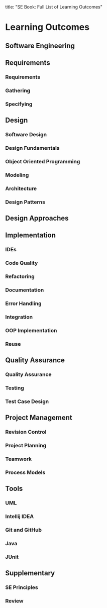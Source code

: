 <frontmatter>
title: "SE Book: Full List of Learning Outcomes"
</frontmatter>

<link rel="stylesheet" href="{{baseUrl}}/css/textbook.css">

<div class="website-content">

# Learning Outcomes

## Software Engineering

<include src="../softwareEngineering/prosAndCons/unit-inParent-asOutcome.md" boilerplate/>

## Requirements

### Requirements

<include src="../requirements/introduction/unit-inParent-asOutcome.md" boilerplate />

<include src="../requirements/nonFunctionalRequirements/unit-inParent-asOutcome.md" boilerplate />

<include src="../requirements/prioritizing/unit-inParent-asOutcome.md" boilerplate />

<include src="../requirements/quality/unit-inParent-asOutcome.md" boilerplate />


### Gathering

<include src="../gatheringRequirements/brainstorming/unit-inParent-asOutcome.md" boilerplate />

<include src="../gatheringRequirements/userSurveys/unit-inParent-asOutcome.md" boilerplate />

<include src="../gatheringRequirements/observation/unit-inParent-asOutcome.md" boilerplate />

<include src="../gatheringRequirements/interviews/unit-inParent-asOutcome.md" boilerplate />

<include src="../gatheringRequirements/focusGroups/unit-inParent-asOutcome.md" boilerplate />

<include src="../gatheringRequirements/prototyping/unit-inParent-asOutcome.md" boilerplate />

<include src="../gatheringRequirements/productSurveys/unit-inParent-asOutcome.md" boilerplate />


### Specifying

<include src="../specifyingRequirements/prose/what/unit-inParent-asOutcome.md" boilerplate />

<include src="../specifyingRequirements/featureList/what/unit-inParent-asOutcome.md" boilerplate />


<include src="../specifyingRequirements/userStories/introduction/unit-inParent-asOutcome.md" boilerplate />

<include src="../specifyingRequirements/userStories/details/unit-inParent-asOutcome.md" boilerplate />

<include src="../specifyingRequirements/userStories/usage/unit-inParent-asOutcome.md" boilerplate />


<include src="../specifyingRequirements/useCases/introduction/unit-inParent-asOutcome.md" boilerplate />

<include src="../specifyingRequirements/useCases/identifying/unit-inParent-asOutcome.md" boilerplate />

<include src="../specifyingRequirements/useCases/details/unit-inParent-asOutcome.md" boilerplate />

<include src="../specifyingRequirements/useCases/usage/unit-inParent-asOutcome.md" boilerplate />


<include src="../specifyingRequirements/glossary/what/unit-inParent-asOutcome.md" boilerplate />

<include src="../specifyingRequirements/supplementaryRequirements/what/unit-inParent-asOutcome.md" boilerplate />


## Design

### Software Design

<include src="../design/introduction/what/unit-inParent-asOutcome.md" boilerplate />


### Design Fundamentals

<include src="../designFundamentals/abstraction/what/unit-inParent-asOutcome.md" boilerplate />

<include src="../designFundamentals/coupling/what/unit-inParent-asOutcome.md" boilerplate />

<include src="../designFundamentals/coupling/how/unit-inParent-asOutcome.md" boilerplate />

<include src="../designFundamentals/coupling/types/unit-inParent-asOutcome.md" boilerplate />

<include src="../designFundamentals/cohesion/how/unit-inParent-asOutcome.md" boilerplate />

<include src="../designFundamentals/cohesion/what/unit-inParent-asOutcome.md" boilerplate />


### Object Oriented Programming

<include src="../oopDesign/introduction/unit-inParent-asOutcome.md" boilerplate />


<include src="../oopDesign/objects/basic/unit-inParent-asOutcome.md" boilerplate />

<include src="../oopDesign/objects/abstraction/unit-inParent-asOutcome.md" boilerplate />

<include src="../oopDesign/objects/encapsulation/unit-inParent-asOutcome.md" boilerplate />


<include src="../oopDesign/classes/basic/unit-inParent-asOutcome.md" boilerplate />

<include src="../oopDesign/classes/classLevelMembers/unit-inParent-asOutcome.md" boilerplate />

<include src="../oopDesign/classes/enumerations/unit-inParent-asOutcome.md" boilerplate />


<include src="../oopDesign/associations/basic/unit-inParent-asOutcome.md" boilerplate />

<include src="../oopDesign/associations/navigability/unit-inParent-asOutcome.md" boilerplate />

<include src="../oopDesign/associations/multiplicity/unit-inParent-asOutcome.md" boilerplate />

<include src="../oopDesign/associations/dependencies/unit-inParent-asOutcome.md" boilerplate />

<include src="../oopDesign/associations/composition/unit-inParent-asOutcome.md" boilerplate />

<include src="../oopDesign/associations/aggregation/unit-inParent-asOutcome.md" boilerplate />

<include src="../oopDesign/associations/associationClasses/unit-inParent-asOutcome.md" boilerplate />


<include src="../oopDesign/inheritance/what/unit-inParent-asOutcome.md" boilerplate />

<include src="../oopDesign/inheritance/overriding/unit-inParent-asOutcome.md" boilerplate />

<include src="../oopDesign/inheritance/overloading/unit-inParent-asOutcome.md" boilerplate />

<include src="../oopDesign/inheritance/interfaces/unit-inParent-asOutcome.md" boilerplate />

<include src="../oopDesign/inheritance/abstractClasses/unit-inParent-asOutcome.md" boilerplate />

<include src="../oopDesign/inheritance/dynamicAndStaticBinding/unit-inParent-asOutcome.md" boilerplate />

<include src="../oopDesign/inheritance/substitutability/unit-inParent-asOutcome.md" boilerplate />


<include src="../oopDesign/polymorphism/introduction/unit-inParent-asOutcome.md" boilerplate />

<include src="../oopDesign/polymorphism/mechanism/unit-inParent-asOutcome.md" boilerplate />

<include src="../oopDesign/miscellaneous/unit-inParent-asOutcome.md" boilerplate />

<include src="../oopDesign/review/unit-inParent-asOutcome.md" boilerplate />


### Modeling

<include src="../modeling/introduction/what/unit-inParent-asOutcome.md" boilerplate />

<include src="../modeling/introduction/how/unit-inParent-asOutcome.md" boilerplate />

<include src="../modeling/introduction/umlModels/unit-inParent-asOutcome.md" boilerplate />


<include src="../modeling/modelingStructures/classDiagramsBasic/unit-inParent-asOutcome.md" boilerplate />

<include src="../modeling/modelingStructures/classDiagramsIntermediate/unit-inParent-asOutcome.md" boilerplate />

<include src="../modeling/modelingStructures/classDiagramsAdvanced/unit-inParent-asOutcome.md" boilerplate />


<include src="../modeling/modelingStructures/objectDiagrams/unit-inParent-asOutcome.md" boilerplate />


<include src="../modeling/modelingStructures/objectOrientedDomainModels/unit-inParent-asOutcome.md" boilerplate />


<include src="../modeling/modelingStructures/deploymentDiagrams/unit-inParent-asOutcome.md" boilerplate />

<include src="../modeling/modelingStructures/componentDiagrams/unit-inParent-asOutcome.md" boilerplate />

<include src="../modeling/modelingStructures/packageDiagrams/unit-inParent-asOutcome.md" boilerplate />

<include src="../modeling/modelingStructures/compositeStructureDiagrams/unit-inParent-asOutcome.md" boilerplate />


<include src="../modeling/modelingBehaviors/activityDiagrams/unit-inParent-asOutcome.md" boilerplate />


<include src="../modeling/modelingBehaviors/sequenceDiagramsBasic/unit-inParent-asOutcome.md" boilerplate />

<include src="../modeling/modelingBehaviors/sequenceDiagramsIntermediate/unit-inParent-asOutcome.md" boilerplate />

<include src="../modeling/modelingBehaviors/sequenceDiagramsAdvanced/unit-inParent-asOutcome.md" boilerplate />


<include src="../modeling/modelingBehaviors/useCaseDiagrams/unit-inParent-asOutcome.md" boilerplate />


<include src="../modeling/modelingBehaviors/timingDiagrams/unit-inParent-asOutcome.md" boilerplate />

<include src="../modeling/modelingBehaviors/interactionOverviewDiagrams/unit-inParent-asOutcome.md" boilerplate />

<include src="../modeling/modelingBehaviors/communicationDiagrams/unit-inParent-asOutcome.md" boilerplate />

<include src="../modeling/modelingBehaviors/stateMachineDiagrams/unit-inParent-asOutcome.md" boilerplate />


<include src="../modeling/modelingASolution/introduction/unit-inParent-asOutcome.md" boilerplate />

<include src="../modeling/modelingASolution/basic/unit-inParent-asOutcome.md" boilerplate />

<include src="../modeling/modelingASolution/intermediate/unit-inParent-asOutcome.md" boilerplate />


<include src="../modeling/review/unit-inParent-asOutcome.md" boilerplate />


### Architecture

<include src="../architecture/introduction/what/unit-inParent-asOutcome.md" boilerplate />

<include src="../architecture/architectureDiagrams/reading/unit-inParent-asOutcome.md" boilerplate />

<include src="../architecture/architectureDiagrams/drawing/unit-inParent-asOutcome.md" boilerplate />


<include src="../architecture/architecturalStyles/introduction/what/unit-inParent-asOutcome.md" boilerplate />

<include src="../architecture/architecturalStyles/nTier/what/unit-inParent-asOutcome.md" boilerplate />

<include src="../architecture/architecturalStyles/clientServer/what/unit-inParent-asOutcome.md" boilerplate />

<include src="../architecture/architecturalStyles/transactionProcessing/what/unit-inParent-asOutcome.md" boilerplate />

<include src="../architecture/architecturalStyles/serviceOriented/what/unit-inParent-asOutcome.md" boilerplate />

<include src="../architecture/architecturalStyles/eventDriven/what/unit-inParent-asOutcome.md" boilerplate />

<include src="../architecture/architecturalStyles/more/moreStyles/unit-inParent-asOutcome.md" boilerplate />

<include src="../architecture/architecturalStyles/more/usingStyles/unit-inParent-asOutcome.md" boilerplate />


### Design Patterns

<include src="../designPatterns/introduction/what/unit-inParent-asOutcome.md" boilerplate />

<include src="../designPatterns/introduction/format/unit-inParent-asOutcome.md" boilerplate />


<include src="../designPatterns/singleton/what/unit-inParent-asOutcome.md" boilerplate />

<include src="../designPatterns/singleton/implementation/unit-inParent-asOutcome.md" boilerplate />

<include src="../designPatterns/singleton/evaluation/unit-inParent-asOutcome.md" boilerplate />


<include src="../designPatterns/abstractionOccurrence/what/unit-inParent-asOutcome.md" boilerplate />


<include src="../designPatterns/facade/what/unit-inParent-asOutcome.md" boilerplate />


<include src="../designPatterns/command/what/unit-inParent-asOutcome.md" boilerplate />


<include src="../designPatterns/modelViewController/what/unit-inParent-asOutcome.md" boilerplate />


<include src="../designPatterns/observer/what/unit-inParent-asOutcome.md" boilerplate />


<include src="../designPatterns/more/combiningDesignPatterns/unit-inParent-asOutcome.md" boilerplate />

<include src="../designPatterns/more/otherDesignPatterns/unit-inParent-asOutcome.md" boilerplate />

<include src="../designPatterns/more/usingDesignPatterns/unit-inParent-asOutcome.md" boilerplate />

<include src="../designPatterns/more/otherTypesOfPatterns/unit-inParent-asOutcome.md" boilerplate />

<include src="../designPatterns/more/vsPrinciples/unit-inParent-asOutcome.md" boilerplate />

## Design Approaches

<include src="../designApproaches/multilevelDesign/what/unit-inParent-asOutcome.md" boilerplate />

<include src="../designApproaches/topDownBottomUp/what/unit-inParent-asOutcome.md" boilerplate />

<include src="../designApproaches/agileDesign/what/unit-inParent-asOutcome.md" boilerplate />

## Implementation

### IDEs

<include src="../ides/introduction/what/unit-inParent-asOutcome.md" boilerplate />

<include src="../ides/debugging/what/unit-inParent-asOutcome.md" boilerplate />


### Code Quality

<include src="../codeQuality/introduction/basic/unit-inParent-asOutcome.md" boilerplate />


<include src="../codeQuality/maximiseReadability/introduction/unit-inParent-asOutcome.md" boilerplate />

<include src="../codeQuality/maximiseReadability/basic/unit-inParent-asOutcome.md" boilerplate />

<include src="../codeQuality/maximiseReadability/intermediate/unit-inParent-asOutcome.md" boilerplate />

<include src="../codeQuality/maximiseReadability/advanced/unit-inParent-asOutcome.md" boilerplate />


<include src="../codeQuality/followStandard/introduction/unit-inParent-asOutcome.md" boilerplate />

<include src="../codeQuality/followStandard/basic/unit-inParent-asOutcome.md" boilerplate />

<include src="../codeQuality/followStandard/intermediate/unit-inParent-asOutcome.md" boilerplate />


<include src="../codeQuality/nameWell/introduction/unit-inParent-asOutcome.md" boilerplate />

<include src="../codeQuality/nameWell/basic/unit-inParent-asOutcome.md" boilerplate />

<include src="../codeQuality/nameWell/intermediate/unit-inParent-asOutcome.md" boilerplate />


<include src="../codeQuality/avoidShortcuts/introduction/unit-inParent-asOutcome.md" boilerplate />

<include src="../codeQuality/avoidShortcuts/basic/unit-inParent-asOutcome.md" boilerplate />

<include src="../codeQuality/avoidShortcuts/intermediate/unit-inParent-asOutcome.md" boilerplate />


<include src="../codeQuality/commentMinimally/introduction/unit-inParent-asOutcome.md" boilerplate />

<include src="../codeQuality/commentMinimally/basic/unit-inParent-asOutcome.md" boilerplate />

<include src="../codeQuality/commentMinimally/intermediate/unit-inParent-asOutcome.md" boilerplate />


### Refactoring

<include src="../refactoring/what/unit-inParent-asOutcome.md" boilerplate />

<include src="../refactoring/how/unit-inParent-asOutcome.md" boilerplate />

<include src="../refactoring/when/unit-inParent-asOutcome.md" boilerplate />


### Documentation

<include src="../documentation/introduction/what/unit-inParent-asOutcome.md" boilerplate />


<include src="../documentation/guidelines/goTopDown/what/unit-inParent-asOutcome.md" boilerplate />

<include src="../documentation/guidelines/goTopDown/why/unit-inParent-asOutcome.md" boilerplate />

<include src="../documentation/guidelines/goTopDown/how/unit-inParent-asOutcome.md" boilerplate />


<include src="../documentation/guidelines/aimForComprehensibility/what/unit-inParent-asOutcome.md" boilerplate />

<include src="../documentation/guidelines/aimForComprehensibility/how/unit-inParent-asOutcome.md" boilerplate />


<include src="../documentation/guidelines/documentMinimally/how/unit-inParent-asOutcome.md" boilerplate />

<include src="../documentation/guidelines/documentMinimally/what/unit-inParent-asOutcome.md" boilerplate />


<include src="../documentation/tools/javaDoc/how/unit-inParent-asOutcome.md" boilerplate />

<include src="../documentation/tools/javaDoc/what/unit-inParent-asOutcome.md" boilerplate />


<include src="../documentation/tools/markdown/what/unit-inParent-asOutcome.md" boilerplate />

<include src="../documentation/tools/markdown/how/unit-inParent-asOutcome.md" boilerplate />


<include src="../documentation/tools/asciiDoc/what/unit-inParent-asOutcome.md" boilerplate />


### Error Handling

<include src="../errorHandling/introduction/what/unit-inParent-asOutcome.md" boilerplate />


<include src="../errorHandling/exceptions/what/unit-inParent-asOutcome.md" boilerplate />

<include src="../errorHandling/exceptions/how/unit-inParent-asOutcome.md" boilerplate />

<include src="../errorHandling/exceptions/when/unit-inParent-asOutcome.md" boilerplate />


<include src="../errorHandling/assertions/what/unit-inParent-asOutcome.md" boilerplate />

<include src="../errorHandling/assertions/how/unit-inParent-asOutcome.md" boilerplate />

<include src="../errorHandling/assertions/when/unit-inParent-asOutcome.md" boilerplate />


<include src="../errorHandling/logging/what/unit-inParent-asOutcome.md" boilerplate />

<include src="../errorHandling/logging/how/unit-inParent-asOutcome.md" boilerplate />


<include src="../errorHandling/defensiveProgramming/what/unit-inParent-asOutcome.md" boilerplate />

<include src="../errorHandling/defensiveProgramming/compulsoryAssociations/unit-inParent-asOutcome.md" boilerplate />

<include src="../errorHandling/defensiveProgramming/1to1Associations/unit-inParent-asOutcome.md" boilerplate />

<include src="../errorHandling/defensiveProgramming/referentialIntegrity/unit-inParent-asOutcome.md" boilerplate />

<include src="../errorHandling/defensiveProgramming/when/unit-inParent-asOutcome.md" boilerplate />


<include src="../errorHandling/designByContract/what/unit-inParent-asOutcome.md" boilerplate />


### Integration

<include src="../integration/introduction/what/unit-inParent-asOutcome.md" boilerplate />


<include src="../integration/approaches/lateVsEarly/unit-inParent-asOutcome.md" boilerplate />

<include src="../integration/approaches/bigBangVsIncremental/unit-inParent-asOutcome.md" boilerplate />

<include src="../integration/approaches/topDownVsBottomUp/unit-inParent-asOutcome.md" boilerplate />


<include src="../integration/buildAutomation/what/unit-inParent-asOutcome.md" boilerplate />

<include src="../integration/buildAutomation/continuousIntegrationDeployment/unit-inParent-asOutcome.md" boilerplate />

<include src="../integration/review/unit-inParent-asOutcome.md" boilerplate />


### OOP Implementation

<include src="../oopImplementation/classes/unit-inParent-asOutcome.md" boilerplate />

<include src="../oopImplementation/classLevelMembers/unit-inParent-asOutcome.md" boilerplate />

<include src="../oopImplementation/associations/unit-inParent-asOutcome.md" boilerplate />

<include src="../oopImplementation/dependencies/unit-inParent-asOutcome.md" boilerplate />

<include src="../oopImplementation/composition/unit-inParent-asOutcome.md" boilerplate />

<include src="../oopImplementation/aggregation/unit-inParent-asOutcome.md" boilerplate />

<include src="../oopImplementation/associationClasses/unit-inParent-asOutcome.md" boilerplate />

<include src="../oopImplementation/inheritance/unit-inParent-asOutcome.md" boilerplate />

<include src="../oopImplementation/overriding/unit-inParent-asOutcome.md" boilerplate />

<include src="../oopImplementation/overloading/unit-inParent-asOutcome.md" boilerplate />

<include src="../oopImplementation/interfaces/unit-inParent-asOutcome.md" boilerplate />

<include src="../oopImplementation/abstractClasses/unit-inParent-asOutcome.md" boilerplate />

<include src="../oopImplementation/polymorphism/unit-inParent-asOutcome.md" boilerplate />


### Reuse

<include src="../reuse/introduction/what/unit-inParent-asOutcome.md" boilerplate />

<include src="../reuse/introduction/when/unit-inParent-asOutcome.md" boilerplate />


<include src="../reuse/apis/what/unit-inParent-asOutcome.md" boilerplate />

<include src="../reuse/apis/designingAPIs/unit-inParent-asOutcome.md" boilerplate />


<include src="../reuse/libraries/what/unit-inParent-asOutcome.md" boilerplate />

<include src="../reuse/libraries/how/unit-inParent-asOutcome.md" boilerplate />


<include src="../reuse/frameworks/what/unit-inParent-asOutcome.md" boilerplate />

<include src="../reuse/frameworks/frameworksVsLibraries/unit-inParent-asOutcome.md" boilerplate />


<include src="../reuse/platforms/what/unit-inParent-asOutcome.md" boilerplate />


<include src="../reuse/cloudComputing/what/unit-inParent-asOutcome.md" boilerplate />

<include src="../reuse/cloudComputing/services/unit-inParent-asOutcome.md" boilerplate />


## Quality Assurance

### Quality Assurance

<include src="../qualityAssurance/introduction/what/unit-inParent-asOutcome.md" boilerplate />

<include src="../qualityAssurance/introduction/validationVsVerification/unit-inParent-asOutcome.md" boilerplate />


<include src="../qualityAssurance/codeReviews/what/unit-inParent-asOutcome.md" boilerplate />

<include src="../qualityAssurance/staticAnalysis/what/unit-inParent-asOutcome.md" boilerplate />

<include src="../qualityAssurance/formalVerification/what/unit-inParent-asOutcome.md" boilerplate />


### Testing

<include src="../testing/introduction/what/unit-inParent-asOutcome.md" boilerplate />

<include src="../testing/introduction/testability/unit-inParent-asOutcome.md" boilerplate />


<include src="../testing/testingTypes/unitTesting/what/unit-inParent-asOutcome.md" boilerplate />

<include src="../testing/testingTypes/unitTesting/stubs/unit-inParent-asOutcome.md" boilerplate />


<include src="../testing/testingTypes/integrationTesting/what/unit-inParent-asOutcome.md" boilerplate />


<include src="../testing/testingTypes/systemTesting/what/unit-inParent-asOutcome.md" boilerplate />


<include src="../testing/testingTypes/alphaBetaTesting/what/unit-inParent-asOutcome.md" boilerplate />

<include src="../testing/testingTypes/dogfooding/what/unit-inParent-asOutcome.md" boilerplate />

<include src="../testing/testingTypes/developerTesting/what/unit-inParent-asOutcome.md" boilerplate />

<include src="../testing/testingTypes/developerTesting/why/unit-inParent-asOutcome.md" boilerplate />


<include src="../testing/testingTypes/exploratoryVsScriptedTesting/what/unit-inParent-asOutcome.md" boilerplate />

<include src="../testing/testingTypes/exploratoryVsScriptedTesting/when/unit-inParent-asOutcome.md" boilerplate />


<include src="../testing/testingTypes/acceptanceTesting/what/unit-inParent-asOutcome.md" boilerplate />

<include src="../testing/testingTypes/acceptanceTesting/acceptanceVsSystemTesting/unit-inParent-asOutcome.md" boilerplate />


<include src="../testing/testingTypes/regressionTesting/what/unit-inParent-asOutcome.md" boilerplate />


<include src="../testing/testAutomation/what/unit-inParent-asOutcome.md" boilerplate />

<include src="../testing/testAutomation/testingTextUis/unit-inParent-asOutcome.md" boilerplate />

<include src="../testing/testAutomation/usingTestDrivers/unit-inParent-asOutcome.md" boilerplate />

<include src="../testing/testAutomation/tools/unit-inParent-asOutcome.md" boilerplate />

<include src="../testing/testAutomation/testingGuis/unit-inParent-asOutcome.md" boilerplate />


<include src="../testing/testCoverage/what/unit-inParent-asOutcome.md" boilerplate />

<include src="../testing/testCoverage/how/unit-inParent-asOutcome.md" boilerplate />


<include src="../testing/dependencyInjection/what/unit-inParent-asOutcome.md" boilerplate />

<include src="../testing/dependencyInjection/how/unit-inParent-asOutcome.md" boilerplate />


<include src="../testing/tdd/what/unit-inParent-asOutcome.md" boilerplate />

<include src="../testing/tdd/how/unit-inParent-asOutcome.md" boilerplate />


### Test Case Design

<include src="../testCaseDesign/introduction/what/unit-inParent-asOutcome.md" boilerplate />

<include src="../testCaseDesign/introduction/positiveVsNegative/unit-inParent-asOutcome.md" boilerplate />

<include src="../testCaseDesign/introduction/blackVsGlass/unit-inParent-asOutcome.md" boilerplate />


<include src="../testCaseDesign/equivalencePartitions/what/unit-inParent-asOutcome.md" boilerplate />

<include src="../testCaseDesign/equivalencePartitions/basic/unit-inParent-asOutcome.md" boilerplate />

<include src="../testCaseDesign/equivalencePartitions/intermediate/unit-inParent-asOutcome.md" boilerplate />


<include src="../testCaseDesign/boundaryValueAnalysis/what/unit-inParent-asOutcome.md" boilerplate />

<include src="../testCaseDesign/boundaryValueAnalysis/how/unit-inParent-asOutcome.md" boilerplate />


<include src="../testCaseDesign/combiningTestInputs/why/unit-inParent-asOutcome.md" boilerplate />

<include src="../testCaseDesign/combiningTestInputs/combinationStrategies/unit-inParent-asOutcome.md" boilerplate />

<include src="../testCaseDesign/combiningTestInputs/heuristicValid/unit-inParent-asOutcome.md" boilerplate />

<include src="../testCaseDesign/combiningTestInputs/heuristicInvalid/unit-inParent-asOutcome.md" boilerplate />

<include src="../testCaseDesign/combiningTestInputs/mix/unit-inParent-asOutcome.md" boilerplate />


<include src="../testCaseDesign/more/testingUseCases/unit-inParent-asOutcome.md" boilerplate />


<include src="../testCaseDesign/summary/recap/unit-inParent-asOutcome.md" boilerplate />

<include src="../testCaseDesign/summary/exercises/unit-inParent-asOutcome.md" boilerplate />


## Project Management

### Revision Control

<include src="../revisionControl/what/unit-inParent-asOutcome.md" boilerplate />

<include src="../revisionControl/repositories/unit-inParent-asOutcome.md" boilerplate />

<include src="../revisionControl/savingHistory/unit-inParent-asOutcome.md" boilerplate />

<include src="../revisionControl/usingHistory/unit-inParent-asOutcome.md" boilerplate />

<include src="../revisionControl/remoteRepositories/unit-inParent-asOutcome.md" boilerplate />

<include src="../revisionControl/branching/unit-inParent-asOutcome.md" boilerplate />

<include src="../revisionControl/drcsVsCrcs/unit-inParent-asOutcome.md" boilerplate />

<include src="../revisionControl/forkingWorkflow/unit-inParent-asOutcome.md" boilerplate />

<include src="../revisionControl/featureBranchFlow/unit-inParent-asOutcome.md" boilerplate />

<include src="../revisionControl/centralizedFlow/unit-inParent-asOutcome.md" boilerplate />


### Project Planning

<include src="../projectPlanning/workBreakdownStructure/unit-inParent-asOutcome.md" boilerplate />

<include src="../projectPlanning/milestones/unit-inParent-asOutcome.md" boilerplate />

<include src="../projectPlanning/buffers/unit-inParent-asOutcome.md" boilerplate />

<include src="../projectPlanning/issueTrackers/unit-inParent-asOutcome.md" boilerplate />

<include src="../projectPlanning/ganttCharts/unit-inParent-asOutcome.md" boilerplate />

<include src="../projectPlanning/pertCharts/unit-inParent-asOutcome.md" boilerplate />


### Teamwork

<include src="../teamwork/teamStructures/unit-inParent-asOutcome.md" boilerplate />


### Process Models

<include src="../processModels/introduction/what/unit-inParent-asOutcome.md" boilerplate />

<include src="../processModels/introduction/sequentialModels/unit-inParent-asOutcome.md" boilerplate />

<include src="../processModels/introduction/iterativeModels/unit-inParent-asOutcome.md" boilerplate />

<include src="../processModels/introduction/agileModels/unit-inParent-asOutcome.md" boilerplate />


<include src="../processModels/exampleProcessModels/xp/unit-inParent-asOutcome.md" boilerplate />

<include src="../processModels/exampleProcessModels/scrum/unit-inParent-asOutcome.md" boilerplate />

<include src="../processModels/exampleProcessModels/unifiedProcess/unit-inParent-asOutcome.md" boilerplate />


<include src="../processModels/more/cmmi/unit-inParent-asOutcome.md" boilerplate />


<include src="../processModels/summary/recap/unit-inParent-asOutcome.md" boilerplate />


## Tools

### UML

<include src="../uml/classDiagrams/introduction/what/unit-inParent-asOutcome.md" boilerplate />


<include src="../uml/classDiagrams/classes/what/unit-inParent-asOutcome.md" boilerplate />


<include src="../uml/classDiagrams/associations/basic/unit-inParent-asOutcome.md" boilerplate />

<include src="../uml/classDiagrams/associations/navigability/unit-inParent-asOutcome.md" boilerplate />

<include src="../uml/classDiagrams/associations/roles/unit-inParent-asOutcome.md" boilerplate />

<include src="../uml/classDiagrams/associations/labels/unit-inParent-asOutcome.md" boilerplate />

<include src="../uml/classDiagrams/associations/multiplicity/unit-inParent-asOutcome.md" boilerplate />


<include src="../uml/classDiagrams/dependencies/what/unit-inParent-asOutcome.md" boilerplate />


<include src="../uml/classDiagrams/associationsAsAttributes/what/unit-inParent-asOutcome.md" boilerplate />


<include src="../uml/classDiagrams/enumerations/what/unit-inParent-asOutcome.md" boilerplate />


<include src="../uml/classDiagrams/classLevelMembers/what/unit-inParent-asOutcome.md" boilerplate />


<include src="../uml/classDiagrams/associationClasses/what/unit-inParent-asOutcome.md" boilerplate />


<include src="../uml/classDiagrams/composition/what/unit-inParent-asOutcome.md" boilerplate />


<include src="../uml/classDiagrams/aggregation/what/unit-inParent-asOutcome.md" boilerplate />


<include src="../uml/classDiagrams/classInheritance/what/unit-inParent-asOutcome.md" boilerplate />

<include src="../uml/classDiagrams/abstractClasses/what/unit-inParent-asOutcome.md" boilerplate />

<include src="../uml/classDiagrams/interfaces/what/unit-inParent-asOutcome.md" boilerplate />


<include src="../uml/objectDiagrams/introduction/unit-inParent-asOutcome.md" boilerplate />

<include src="../uml/objectDiagrams/objects/unit-inParent-asOutcome.md" boilerplate />

<include src="../uml/objectDiagrams/associations/what/unit-inParent-asOutcome.md" boilerplate />


<include src="../uml/sequenceDiagrams/introduction/unit-inParent-asOutcome.md" boilerplate />

<include src="../uml/sequenceDiagrams/basic/unit-inParent-asOutcome.md" boilerplate />

<include src="../uml/sequenceDiagrams/objectCreation/unit-inParent-asOutcome.md" boilerplate />

<include src="../uml/sequenceDiagrams/objectDeletion/unit-inParent-asOutcome.md" boilerplate />

<include src="../uml/sequenceDiagrams/loops/unit-inParent-asOutcome.md" boilerplate />

<include src="../uml/sequenceDiagrams/selfInvocation/unit-inParent-asOutcome.md" boilerplate />

<include src="../uml/sequenceDiagrams/alternativePaths/unit-inParent-asOutcome.md" boilerplate />

<include src="../uml/sequenceDiagrams/optionalPaths/unit-inParent-asOutcome.md" boilerplate />

<include src="../uml/sequenceDiagrams/parallelPaths/unit-inParent-asOutcome.md" boilerplate />

<include src="../uml/sequenceDiagrams/referenceFrames/unit-inParent-asOutcome.md" boilerplate />

<include src="../uml/sequenceDiagrams/minimalNotation/unit-inParent-asOutcome.md" boilerplate />


<include src="../uml/activityDiagrams/introduction/what/unit-inParent-asOutcome.md" boilerplate />

<include src="../uml/activityDiagrams/basicNotations/linearPaths/unit-inParent-asOutcome.md" boilerplate />

<include src="../uml/activityDiagrams/basicNotations/alternatePaths/unit-inParent-asOutcome.md" boilerplate />

<include src="../uml/activityDiagrams/basicNotations/parallelPaths/unit-inParent-asOutcome.md" boilerplate />

<include src="../uml/activityDiagrams/basicNotations/rakes/unit-inParent-asOutcome.md" boilerplate />

<include src="../uml/activityDiagrams/basicNotations/swimlanes/unit-inParent-asOutcome.md" boilerplate />


<include src="../uml/notes/notes/unit-inParent-asOutcome.md" boilerplate />

<include src="../uml/notes/constraints/unit-inParent-asOutcome.md" boilerplate />


<include src="../uml/miscellaneous/objectVsClassDiagrams/unit-inParent-asOutcome.md" boilerplate />


### Intellij IDEA

<include src="../intellij/projectSetup/unit-inParent-asOutcome.md" boilerplate />

<include src="../intellij/codeNavigation/unit-inParent-asOutcome.md" boilerplate />

<include src="../intellij/productivityShortcuts/unit-inParent-asOutcome.md" boilerplate />

<include src="../intellij/debuggingBasic/unit-inParent-asOutcome.md" boilerplate />

<include src="../intellij/refactoring/unit-inParent-asOutcome.md" boilerplate />


### Git and GitHub

<include src="../gitAndGithub/init/unit-inParent-asOutcome.md" boilerplate />

<include src="../gitAndGithub/commit/unit-inParent-asOutcome.md" boilerplate />

<include src="../gitAndGithub/ignore/unit-inParent-asOutcome.md" boilerplate />

<include src="../gitAndGithub/tag/unit-inParent-asOutcome.md" boilerplate />

<include src="../gitAndGithub/checkout/unit-inParent-asOutcome.md" boilerplate />

<include src="../gitAndGithub/stash/unit-inParent-asOutcome.md" boilerplate />

<include src="../gitAndGithub/clone/unit-inParent-asOutcome.md" boilerplate />

<include src="../gitAndGithub/pull/unit-inParent-asOutcome.md" boilerplate />

<include src="../gitAndGithub/push/unit-inParent-asOutcome.md" boilerplate />

<include src="../gitAndGithub/branch/unit-inParent-asOutcome.md" boilerplate />

<include src="../gitAndGithub/mergeConflicts/unit-inParent-asOutcome.md" boilerplate />

<include src="../gitAndGithub/createPRs/unit-inParent-asOutcome.md" boilerplate />

<include src="../gitAndGithub/managePRs/unit-inParent-asOutcome.md" boilerplate />

<include src="../gitAndGithub/forkingWorkflow/unit-inParent-asOutcome.md" boilerplate />


### Java

<include src="../javaTools/collections/unit-inParent-asOutcome.md" boilerplate />

<include src="../javaTools/enums/unit-inParent-asOutcome.md" boilerplate />

<include src="../javaTools/varargs/unit-inParent-asOutcome.md" boilerplate />

<include src="../javaTools/javaFXBasic/unit-inParent-asOutcome.md" boilerplate />

<include src="../javaTools/streamsBasic/unit-inParent-asOutcome.md" boilerplate />


### JUnit

<include src="../junit/basic/unit-inParent-asOutcome.md" boilerplate />

<include src="../junit/intermediate/unit-inParent-asOutcome.md" boilerplate />


## Supplementary

### SE Principles

<include src="../principles/singleResponsibilityPrinciple/unit-inParent-asOutcome.md" boilerplate />

<include src="../principles/interfaceSegregationPrinciple/unit-inParent-asOutcome.md" boilerplate />

<include src="../principles/liskovSubstitutionPrinciple/unit-inParent-asOutcome.md" boilerplate />

<include src="../principles/dependencyInversionPrinciple/unit-inParent-asOutcome.md" boilerplate />

<include src="../principles/openClosedPrinciple/unit-inParent-asOutcome.md" boilerplate />

<include src="../principles/solidPrinciples/unit-inParent-asOutcome.md" boilerplate />

<include src="../principles/separationOfConcernsPrinciple/unit-inParent-asOutcome.md" boilerplate />

<include src="../principles/lawOfDemeter/unit-inParent-asOutcome.md" boilerplate />

<include src="../principles/brooksLaw/unit-inParent-asOutcome.md" boilerplate />

<include src="../principles/yagniPrinciple/unit-inParent-asOutcome.md" boilerplate />

<include src="../principles/dryPrinciple/unit-inParent-asOutcome.md" boilerplate />

<include src="../principles/review/unit-inParent-asOutcome.md" boilerplate />

### Review

<include src="../review/review/unit-inParent-asOutcome.md" boilerplate />
